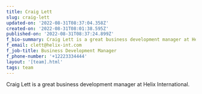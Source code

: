 ```yaml
---
title: Craig Lett
slug: craig-lett
updated-on: '2022-08-31T08:37:04.358Z'
created-on: '2022-08-31T08:01:38.595Z'
published-on: '2022-08-31T08:37:24.899Z'
f_bio-summary: Craig Lett is a great business development manager at Helix International.
f_email: clett@helix-int.com
f_job-title: Business Development Manager
f_phone-number: '+12223334444'
layout: '[team].html'
tags: team
---
```


Craig Lett is a great business development manager at Helix International.
